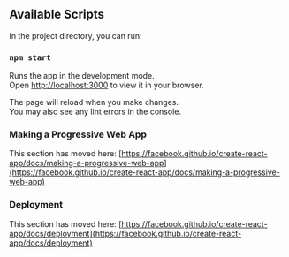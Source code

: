 ## Available Scripts

In the project directory, you can run:

### `npm start`

Runs the app in the development mode.\
Open [http://localhost:3000](http://localhost:3000) to view it in your browser.

The page will reload when you make changes.\
You may also see any lint errors in the console.

### Making a Progressive Web App

This section has moved here: [https://facebook.github.io/create-react-app/docs/making-a-progressive-web-app](https://facebook.github.io/create-react-app/docs/making-a-progressive-web-app)

### Deployment

This section has moved here: [https://facebook.github.io/create-react-app/docs/deployment](https://facebook.github.io/create-react-app/docs/deployment)

[comment]: <> (COMPLETED TASKS)
[comment]: <> (1. displaying the tasks)
[comment]: <> (2. deleting the tasks)
[comment]: <> (3. adding the tasks)
[comment]: <> (4. hiding the sidebar)
[comment]: <> (5. adding subtasks)
[comment]: <> (6. deleting the subtasks)
[comment]: <> (7. dark theme and light theme)
[comment]: <> (8. uuid generation)
[comment]: <> (9. fix scroll bar in main page for column )
[comment]: <> (10. error handling for add new task)
[comment]: <> (11. hover states)
[comment]: <> (12. error handling for duplicate board name and column name)
[comment]: <> (13. editing the tasks and subtasks)

[comment]: <> (PENDING TASKS)
[comment]: <> (1. different screen size)
[comment]: <> (2. optimize the code)
[comment]: <> (3. edit task status from view task page also)
[comment]: <> (4. e2e testing)

[comment]: <> (Extra TASKS)
[comment]: <> (1. drag and drop tasks)
[comment]: <> (2. test cases)
[comment]: <> (3. Making it PWA)
[comment]: <> (4. integrate with docker)
[comment]: <> (5. deploy with aws)
[comment]: <> (6. integrate the ci cd pipelines)
[comment]: <> (7. integrate it with backend node js and mongodb using akshay saini s course)
